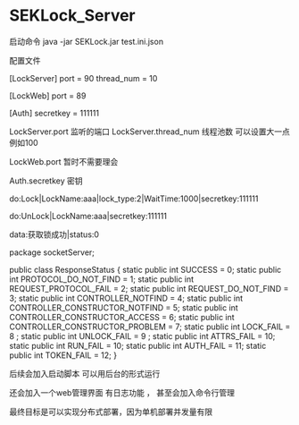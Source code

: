 # SEKLock_Server

启动命令
java -jar SEKLock.jar test.ini.json


配置文件

[LockServer]
port = 90
thread_num = 10
 

[LockWeb]
port = 89

[Auth]
secretkey = 111111

LockServer.port 监听的端口 
LockServer.thread_num 线程池数 可以设置大一点例如100

LockWeb.port 暂时不需要理会

Auth.secretkey 密钥

do:Lock|LockName:aaa|lock_type:2|WaitTime:1000|secretkey:111111

do:UnLock|LockName:aaa|secretkey:111111


data:获取锁成功|status:0


package socketServer;

public class ResponseStatus {
   static public int SUCCESS = 0;
   static public int PROTOCOL_DO_NOT_FIND = 1;
   static public int REQUEST_PROTOCOL_FAIL = 2;
   static public int REQUEST_DO_NOT_FIND = 3;
   static public int CONTROLLER_NOTFIND = 4;
   static public int CONTROLLER_CONSTRUCTOR_NOTFIND = 5;
   static public int CONTROLLER_CONSTRUCTOR_ACCESS = 6;
   static public int CONTROLLER_CONSTRUCTOR_PROBLEM = 7;
   static public int LOCK_FAIL = 8 ;
   static public int UNLOCK_FAIL = 9 ;
   static public int ATTRS_FAIL = 10;
   static public int RUN_FAIL = 10;
   static public int AUTH_FAIL = 11;
   static public int TOKEN_FAIL = 12;
}



后续会加入启动脚本 可以用后台的形式运行

还会加入一个web管理界面 有日志功能 ， 甚至会加入命令行管理

最终目标是可以实现分布式部署，因为单机部署并发量有限

 

